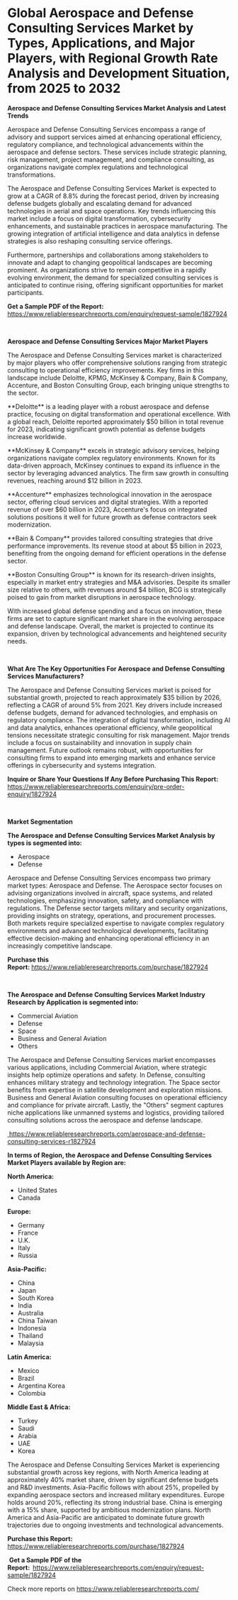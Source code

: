 <p><h1>Global Aerospace and Defense Consulting Services Market by Types, Applications, and Major Players, with Regional Growth Rate Analysis and Development Situation, from 2025 to 2032</h1></p><p><strong>Aerospace and Defense Consulting Services Market Analysis and Latest Trends</strong></p>
<p><p>Aerospace and Defense Consulting Services encompass a range of advisory and support services aimed at enhancing operational efficiency, regulatory compliance, and technological advancements within the aerospace and defense sectors. These services include strategic planning, risk management, project management, and compliance consulting, as organizations navigate complex regulations and technological transformations.</p><p>The Aerospace and Defense Consulting Services Market is expected to grow at a CAGR of 8.8% during the forecast period, driven by increasing defense budgets globally and escalating demand for advanced technologies in aerial and space operations. Key trends influencing this market include a focus on digital transformation, cybersecurity enhancements, and sustainable practices in aerospace manufacturing. The growing integration of artificial intelligence and data analytics in defense strategies is also reshaping consulting service offerings. </p><p>Furthermore, partnerships and collaborations among stakeholders to innovate and adapt to changing geopolitical landscapes are becoming prominent. As organizations strive to remain competitive in a rapidly evolving environment, the demand for specialized consulting services is anticipated to continue rising, offering significant opportunities for market participants.</p></p>
<p><strong>Get a Sample PDF of the Report:&nbsp;</strong> <a href="https://www.reliableresearchreports.com/enquiry/request-sample/1827924?utm_campaign=2487&utm_medium=2&utm_source=Github&utm_content=ia&utm_term=11032025&utm_id=aerospace-and-defense-consulting-services">https://www.reliableresearchreports.com/enquiry/request-sample/1827924</a></p>
<p>&nbsp;</p>
<p><strong>Aerospace and Defense Consulting Services Major Market Players</strong></p>
<p><p>The Aerospace and Defense Consulting Services market is characterized by major players who offer comprehensive solutions ranging from strategic consulting to operational efficiency improvements. Key firms in this landscape include Deloitte, KPMG, McKinsey & Company, Bain & Company, Accenture, and Boston Consulting Group, each bringing unique strengths to the sector.</p><p>**Deloitte** is a leading player with a robust aerospace and defense practice, focusing on digital transformation and operational excellence. With a global reach, Deloitte reported approximately $50 billion in total revenue for 2023, indicating significant growth potential as defense budgets increase worldwide.</p><p>**McKinsey & Company** excels in strategic advisory services, helping organizations navigate complex regulatory environments. Known for its data-driven approach, McKinsey continues to expand its influence in the sector by leveraging advanced analytics. The firm saw growth in consulting revenues, reaching around $12 billion in 2023.</p><p>**Accenture** emphasizes technological innovation in the aerospace sector, offering cloud services and digital strategies. With a reported revenue of over $60 billion in 2023, Accenture's focus on integrated solutions positions it well for future growth as defense contractors seek modernization.</p><p>**Bain & Company** provides tailored consulting strategies that drive performance improvements. Its revenue stood at about $5 billion in 2023, benefiting from the ongoing demand for efficient operations in the defense sector.</p><p>**Boston Consulting Group** is known for its research-driven insights, especially in market entry strategies and M&A advisories. Despite its smaller size relative to others, with revenues around $4 billion, BCG is strategically poised to gain from market disruptions in aerospace technology.</p><p>With increased global defense spending and a focus on innovation, these firms are set to capture significant market share in the evolving aerospace and defense landscape. Overall, the market is projected to continue its expansion, driven by technological advancements and heightened security needs.</p></p>
<p>&nbsp;</p>
<p><strong>What Are The Key Opportunities For Aerospace and Defense Consulting Services Manufacturers?</strong></p>
<p><p>The Aerospace and Defense Consulting Services market is poised for substantial growth, projected to reach approximately $35 billion by 2026, reflecting a CAGR of around 5% from 2021. Key drivers include increased defense budgets, demand for advanced technologies, and emphasis on regulatory compliance. The integration of digital transformation, including AI and data analytics, enhances operational efficiency, while geopolitical tensions necessitate strategic consulting for risk management. Major trends include a focus on sustainability and innovation in supply chain management. Future outlook remains robust, with opportunities for consulting firms to expand into emerging markets and enhance service offerings in cybersecurity and systems integration.</p></p>
<p><strong>Inquire or Share Your Questions If Any Before Purchasing This Report:</strong> <a href="https://www.reliableresearchreports.com/enquiry/pre-order-enquiry/1827924?utm_campaign=2487&utm_medium=2&utm_source=Github&utm_content=ia&utm_term=11032025&utm_id=aerospace-and-defense-consulting-services">https://www.reliableresearchreports.com/enquiry/pre-order-enquiry/1827924</a></p>
<p>&nbsp;</p>
<p><strong>Market Segmentation</strong></p>
<p><strong>The Aerospace and Defense Consulting Services Market Analysis by types is segmented into:</strong></p>
<p><ul><li>Aerospace</li><li>Defense</li></ul></p>
<p><p>Aerospace and Defense Consulting Services encompass two primary market types: Aerospace and Defense. The Aerospace sector focuses on advising organizations involved in aircraft, space systems, and related technologies, emphasizing innovation, safety, and compliance with regulations. The Defense sector targets military and security organizations, providing insights on strategy, operations, and procurement processes. Both markets require specialized expertise to navigate complex regulatory environments and advanced technological developments, facilitating effective decision-making and enhancing operational efficiency in an increasingly competitive landscape.</p></p>
<p><strong>Purchase this Report:&nbsp;</strong><a href="https://www.reliableresearchreports.com/purchase/1827924?utm_campaign=2487&utm_medium=2&utm_source=Github&utm_content=ia&utm_term=11032025&utm_id=aerospace-and-defense-consulting-services">https://www.reliableresearchreports.com/purchase/1827924</a></p>
<p>&nbsp;</p>
<p><strong>The Aerospace and Defense Consulting Services Market Industry Research by Application is segmented into:</strong></p>
<p><ul><li>Commercial Aviation</li><li>Defense</li><li>Space</li><li>Business and General Aviation</li><li>Others</li></ul></p>
<p><p>The Aerospace and Defense Consulting Services market encompasses various applications, including Commercial Aviation, where strategic insights help optimize operations and safety. In Defense, consulting enhances military strategy and technology integration. The Space sector benefits from expertise in satellite development and exploration missions. Business and General Aviation consulting focuses on operational efficiency and compliance for private aircraft. Lastly, the "Others" segment captures niche applications like unmanned systems and logistics, providing tailored consulting solutions across the aerospace and defense landscape.</p></p>
<p><a href="https://www.reliableresearchreports.com/aerospace-and-defense-consulting-services-r1827924?utm_campaign=2487&utm_medium=2&utm_source=Github&utm_content=ia&utm_term=11032025&utm_id=aerospace-and-defense-consulting-services">&nbsp;https://www.reliableresearchreports.com/aerospace-and-defense-consulting-services-r1827924</a></p>
<p><strong>In terms of Region, the Aerospace and Defense Consulting Services Market Players available by Region are:</strong></p>
<p>
    <p> <strong> North America: </strong>
        <ul>
            <li>United States</li>
            <li>Canada</li>
        </ul>
        </p> 
    <p> <strong> Europe: </strong>
        <ul>
            <li>Germany</li>
            <li>France</li>
            <li>U.K.</li>
            <li>Italy</li>
            <li>Russia</li>
        </ul>
        </p> 
    <p> <strong> Asia-Pacific: </strong>
        <ul>
            <li>China</li>
            <li>Japan</li>
            <li>South Korea</li>
            <li>India</li>
            <li>Australia</li>
            <li>China Taiwan</li>
            <li>Indonesia</li>
            <li>Thailand</li>
            <li>Malaysia</li>
        </ul>
        </p> 
    <p> <strong> Latin America: </strong>
        <ul>
            <li>Mexico</li>
            <li>Brazil</li>
            <li>Argentina Korea</li>
            <li>Colombia</li>
        </ul>
        </p> 
    <p> <strong> Middle East & Africa: </strong>
        <ul>
            <li>Turkey</li>
            <li>Saudi</li>
            <li>Arabia</li>
            <li>UAE</li>
            <li>Korea</li>
        </ul>
    </p>
    </p>
<p><p>The Aerospace and Defense Consulting Services Market is experiencing substantial growth across key regions, with North America leading at approximately 40% market share, driven by significant defense budgets and R&D investments. Asia-Pacific follows with about 25%, propelled by expanding aerospace sectors and increased military expenditures. Europe holds around 20%, reflecting its strong industrial base. China is emerging with a 15% share, supported by ambitious modernization plans. North America and Asia-Pacific are anticipated to dominate future growth trajectories due to ongoing investments and technological advancements.</p></p>
<p><strong>Purchase this Report: </strong><a href="https://www.reliableresearchreports.com/purchase/1827924?utm_campaign=2487&utm_medium=2&utm_source=Github&utm_content=ia&utm_term=11032025&utm_id=aerospace-and-defense-consulting-services">https://www.reliableresearchreports.com/purchase/1827924</a></p>
<p>&nbsp;<strong>Get a Sample PDF of the Report:&nbsp;&nbsp;</strong><a href="https://www.reliableresearchreports.com/enquiry/request-sample/1827924?utm_campaign=2487&utm_medium=2&utm_source=Github&utm_content=ia&utm_term=11032025&utm_id=aerospace-and-defense-consulting-services">https://www.reliableresearchreports.com/enquiry/request-sample/1827924</a></p>
<p><strong></strong></p>
<p>Check more reports on <a href="https://www.reliableresearchreports.com/?utm_campaign=2487&utm_medium=2&utm_source=Github&utm_content=ia&utm_term=11032025&utm_id=aerospace-and-defense-consulting-services">https://www.reliableresearchreports.com/</a></p>